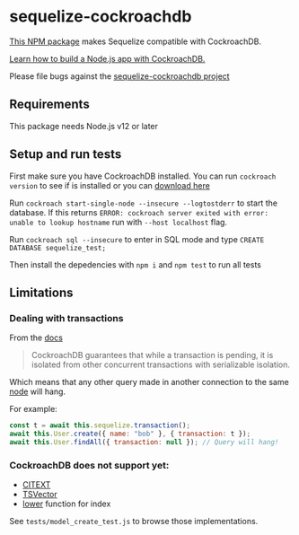 # sequelize-cockroachdb

[This NPM package](https://www.npmjs.com/package/sequelize-cockroachdb) makes Sequelize compatible with CockroachDB.

[Learn how to build a Node.js app with CockroachDB.](https://www.cockroachlabs.com/docs/stable/build-a-nodejs-app-with-cockroachdb-sequelize.html)

Please file bugs against the [sequelize-cockroachdb project](https://github.com/cockroachdb/sequelize-cockroachdb/issues/new)

## Requirements

This package needs Node.js v12 or later

## Setup and run tests

First make sure you have CockroachDB installed. You can run `cockroach version` to see if is installed or you can [download here](https://www.cockroachlabs.com/docs/stable/install-cockroachdb.html)

Run `cockroach start-single-node --insecure --logtostderr` to start the database. If this returns `ERROR: cockroach server exited with error: unable to lookup hostname` run with `--host localhost` flag.

Run `cockroach sql --insecure` to enter in SQL mode and type `CREATE DATABASE sequelize_test;`

Then install the depedencies with `npm i` and `npm test` to run all tests

## Limitations

### Dealing with transactions

From the [docs](https://www.cockroachlabs.com/docs/stable/transactions.html)

> CockroachDB guarantees that while a transaction is pending, it is isolated from other concurrent transactions with serializable isolation.

Which means that any other query made in another connection to the same [node](https://www.cockroachlabs.com/blog/how-cockroachdb-distributes-atomic-transactions/) will hang.

For example:
```js
const t = await this.sequelize.transaction();
await this.User.create({ name: "bob" }, { transaction: t });
await this.User.findAll({ transaction: null }); // Query will hang!
```

### CockroachDB does not support yet:


- [CITEXT](https://github.com/cockroachdb/cockroach/issues/22463)
- [TSVector](https://github.com/cockroachdb/cockroach/issues/41288)
- [lower](https://github.com/cockroachdb/cockroach/issues/9682?version=v20.2) function for index

See `tests/model_create_test.js` to browse those implementations.